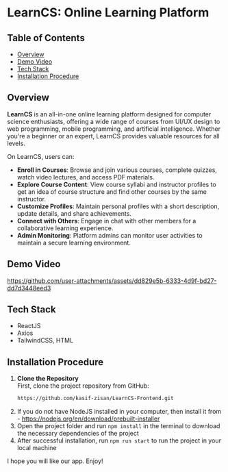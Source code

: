 # LearnCS: Online Learning Platform

## Table of Contents
- [Overview](#overview)
- [Demo Video](#demo-video)
- [Tech Stack](#tech-stack)
- [Installation Procedure](#installation-procedure)

## Overview
**LearnCS** is an all-in-one online learning platform designed for computer science enthusiasts, offering a wide range of courses from UI/UX design to web programming, mobile programming, and artificial intelligence. Whether you're a beginner or an expert, LearnCS provides valuable resources for all levels.

On LearnCS, users can:

- **Enroll in Courses**: Browse and join various courses, complete quizzes, watch video lectures, and access PDF materials.
- **Explore Course Content**: View course syllabi and instructor profiles to get an idea of course structure and find other courses by the same instructor.
- **Customize Profiles**: Maintain personal profiles with a short description, update details, and share achievements.
- **Connect with Others**: Engage in chat with other members for a collaborative learning experience.
- **Admin Monitoring**: Platform admins can monitor user activities to maintain a secure learning environment.

## Demo Video
https://github.com/user-attachments/assets/dd829e5b-6333-4d9f-bd27-dd7d3448eed3

## Tech Stack
- ReactJS
- Axios
- TailwindCSS, HTML

## Installation Procedure
1. **Clone the Repository**  
   First, clone the project repository from GitHub:
   ```bash
   https://github.com/kasif-zisan/LearnCS-Frontend.git
   ```
2. If you do not have NodeJS installed in your computer, then install it from - https://nodejs.org/en/download/prebuilt-installer
3. Open the project folder and run ```npm install``` in the terminal to download the necessary dependencies of the project
4. After successful installation, run ```npm run start``` to run the project in your local machine

I hope you will like our app.
Enjoy!
